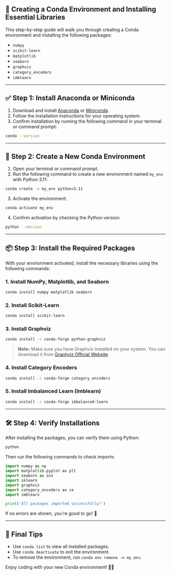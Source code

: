 ## 🐍 Creating a Conda Environment and Installing Essential Libraries

This step-by-step guide will walk you through creating a Conda environment and installing the following packages:

- `numpy`
- `scikit-learn`
- `matplotlib`
- `seaborn`
- `graphviz`
- `category_encoders`
- `imblearn`

---

## ✅ **Step 1: Install Anaconda or Miniconda**

1. Download and install [Anaconda](https://www.anaconda.com/products/distribution#download-section) or [Miniconda](https://docs.conda.io/en/latest/miniconda.html).
2. Follow the installation instructions for your operating system.
3. Confirm installation by running the following command in your terminal or command prompt:

```bash
conda --version
```

---

## 🚀 **Step 2: Create a New Conda Environment**

1. Open your terminal or command prompt.
2. Run the following command to create a new environment named `my_env` with Python 3.11:

```bash
conda create -n my_env python=3.11
```

3. Activate the environment:

```bash
conda activate my_env
```

4. Confirm activation by checking the Python version:

```bash
python --version
```

---

## 📦 **Step 3: Install the Required Packages**

With your environment activated, install the necessary libraries using the following commands:

### 1. Install NumPy, Matplotlib, and Seaborn
```bash
conda install numpy matplotlib seaborn
```

### 2. Install Scikit-Learn
```bash
conda install scikit-learn
```

### 3. Install Graphviz
```bash
conda install -c conda-forge python-graphviz
```

> **Note:** Make sure you have Graphviz installed on your system. You can download it from [Graphviz Official Website](https://graphviz.org/download/).

### 4. Install Category Encoders
```bash
conda install -c conda-forge category_encoders
```

### 5. Install Imbalanced Learn (Imblearn)
```bash
conda install -c conda-forge imbalanced-learn
```

---

## 🛠 **Step 4: Verify Installations**

After installing the packages, you can verify them using Python:

```bash
python
```

Then run the following commands to check imports:

```python
import numpy as np
import matplotlib.pyplot as plt
import seaborn as sns
import sklearn
import graphviz
import category_encoders as ce
import imblearn

print('All packages imported successfully!')
```

If no errors are shown, you're good to go! 🎉

---

## 🚀 **Final Tips**
- Use `conda list` to view all installed packages.
- Use `conda deactivate` to exit the environment.
- To remove the environment, run `conda env remove -n my_env`.

Enjoy coding with your new Conda environment! 🐍✨

